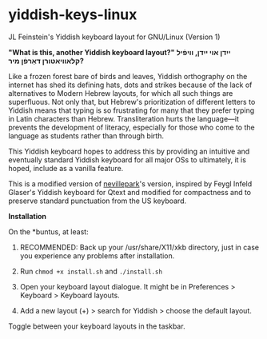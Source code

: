 # yiddish-keys-linux

JL Feinstein's Yiddish keyboard layout for GNU/Linux (Version 1)

**"What is this, another Yiddish keyboard layout?"**
**ייִדן אױ ייִדן, װיפֿיל קלאװיאטורן דאַרפֿן מיר?**

Like a frozen forest bare of birds and leaves, Yiddish orthography on the internet 
has shed its defining hats, dots and strikes because of the lack of alternatives 
to Modern Hebrew layouts, for which all such things are superfluous. Not only that, 
but Hebrew's prioritization of different letters to Yiddish means that typing is so
frustrating for many that they prefer typing in Latin characters than Hebrew. 
Transliteration hurts the language&mdash;it prevents the development of literacy, 
especially for those who come to the language as students rather than through birth.

This Yiddish keyboard hopes to address this by providing an intuitive and eventually
standard Yiddish keyboard for all major OSs to ultimately, it is hoped, include 
as a vanilla feature.

This is a modified version of [nevillepark](https://github.com/nevillepark/yiddish-keys-linux)'s version, inspired by Feygl Infeld Glaser's Yiddish keyboard for Qtext and modified for compactness and to preserve standard punctuation from the US keyboard.

**Installation**

On the *buntus, at least:

 1) RECOMMENDED: Back up your /usr/share/X11/xkb directory, just in case you experience any problems after installation.
   
 2) Run ```chmod +x install.sh``` and ```./install.sh```
  
 3) Open your keyboard layout dialogue. It might be in Preferences > Keyboard > Keyboard layouts.
 
 4) Add a new layout (+) > search for Yiddish > choose the default layout.
 
 Toggle between your keyboard layouts in the taskbar.
